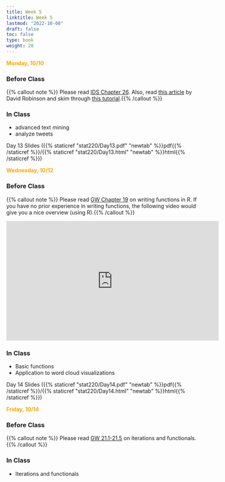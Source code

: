 ```yaml
---
title: Week 5 
linktitle: Week 5
lastmod: "2022-10-08"
draft: false  
toc: false  
type: book  
weight: 20
---
```



<span style="color:orange">**Monday, 10/10**</span>

### Before Class

{{% callout note %}}
Please read [IDS Chapter 26](http://rafalab.dfci.harvard.edu/dsbook/text-mining.html#case-study-trump-tweets). Also, read [this article](http://varianceexplained.org/r/trump-tweets/) by David Robinson and skim through [this tutorial](https://www.rexegg.com/regex-lookarounds.html).{{% /callout %}}

### In Class

- advanced text mining
- analyze tweets

Day 13 Slides ({{% staticref "stat220/Day13.pdf" "newtab" %}}pdf{{% /staticref %}}/{{% staticref "stat220/Day13.html" "newtab" %}}html{{% /staticref %}}) 


<span style="color:orange">**Wednesday, 10/12**</span>


### Before Class

{{% callout note %}}
Please read [GW Chapter 19](https://r4ds.had.co.nz/functions.html) on writing functions in R. If you have no prior experience in writing functions, the following video would give you a nice overview (using R).{{% /callout %}}

<iframe width="560" height="315" src="https://www.youtube.com/embed/p8tAQx7ijXE" title="YouTube video player" frameborder="0" allow="accelerometer; autoplay; clipboard-write; encrypted-media; gyroscope; picture-in-picture" allowfullscreen></iframe>

### In Class

- Basic functions
- Application to word cloud visualizations



Day 14 Slides ({{% staticref "stat220/Day14.pdf" "newtab" %}}pdf{{% /staticref %}}/{{% staticref "stat220/Day14.html" "newtab" %}}html{{% /staticref %}}) 




<span style="color:orange">**Friday, 10/14**</span>


### Before Class

{{% callout note %}}
Please read [GW 21.1-21.5](https://r4ds.had.co.nz/iteration.html) on iterations and functionals.{{% /callout %}}


### In Class

- Iterations and functionals

<!-- 

Day 12 Slides ({{% staticref "stat220/Day12.pdf" "newtab" %}}pdf{{% /staticref %}}/{{% staticref "stat220/Day12.html" "newtab" %}}html{{% /staticref %}}) 

-->